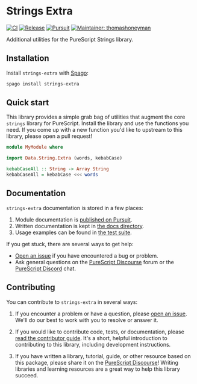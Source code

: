 # Strings Extra

[![CI](https://github.com/purescript-contrib/purescript-strings-extra/workflows/CI/badge.svg?branch=main)](https://github.com/purescript-contrib/purescript-strings-extra/actions?query=workflow%3ACI+branch%3Amain)
[![Release](http://img.shields.io/github/release/purescript-contrib/purescript-strings-extra.svg)](https://github.com/purescript-contrib/purescript-strings-extra/releases)
[![Pursuit](http://pursuit.purescript.org/packages/purescript-strings-extra/badge)](http://pursuit.purescript.org/packages/purescript-strings-extra)
[![Maintainer: thomashoneyman](https://img.shields.io/badge/maintainer-thomashoneyman-teal.svg)](http://github.com/thomashoneyman)

Additional utilities for the PureScript Strings library.

## Installation

Install `strings-extra` with [Spago](https://github.com/purescript/spago):

```sh
spago install strings-extra
```

## Quick start

This library provides a simple grab bag of utilities that augment the core `strings` library for PureScript. Install the library and use the functions you need. If you come up with a new function you'd like to upstream to this library, please open a pull request!

```purs
module MyModule where

import Data.String.Extra (words, kebabCase)

kebabCaseAll :: String -> Array String
kebabCaseAll = kebabCase <<< words
```

## Documentation

`strings-extra` documentation is stored in a few places:

1. Module documentation is [published on Pursuit](https://pursuit.purescript.org/packages/purescript-strings-extra).
2. Written documentation is kept in [the docs directory](./docs).
3. Usage examples can be found in [the test suite](./test).

If you get stuck, there are several ways to get help:

- [Open an issue](https://github.com/purescript-contrib/purescript-strings-extra/issues) if you have encountered a bug or problem.
- Ask general questions on the [PureScript Discourse](https://discourse.purescript.org) forum or the [PureScript Discord](https://purescript.org/chat) chat.

## Contributing

You can contribute to `strings-extra` in several ways:

1. If you encounter a problem or have a question, please [open an issue](https://github.com/purescript-contrib/purescript-strings-extra/issues). We'll do our best to work with you to resolve or answer it.

2. If you would like to contribute code, tests, or documentation, please [read the contributor guide](./CONTRIBUTING.md). It's a short, helpful introduction to contributing to this library, including development instructions.

3. If you have written a library, tutorial, guide, or other resource based on this package, please share it on the [PureScript Discourse](https://discourse.purescript.org)! Writing libraries and learning resources are a great way to help this library succeed.
